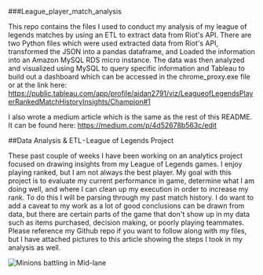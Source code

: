 ###League_player_match_analysis

This repo contains the files I used to conduct my analysis of my league of legends matches by using an ETL to extract data from Riot's API.
There are two Python files which were used extracted data from Riot's API, transformed the JSON into a pandas dataframe, and Loaded the 
information into an Amazon MySQL RDS micro instance. The data was then analyzed and visualized using MySQL to query specific information and 
Tableau to build out a dashboard which can be accessed in the chrome_proxy.exe file or at the link here: 
https://public.tableau.com/app/profile/aidan2791/viz/LeagueofLegendsPlayerRankedMatchHistoryInsights/Champion#1

I also wrote a medium article which is the same as the rest of this README. It can be found here: https://medium.com/p/4d52678b563c/edit

##Data Analysis & ETL - League of Legends Project

These past couple of weeks I have been working on an analytics project focused on drawing insights from my League of Legends games. I enjoy
playing ranked, but I am not always the best player. My goal with this project is to evaluate my current performance in game, determine what
I am doing well, and where I can clean up my execution in order to increase my rank. To do this I will be parsing through my past match 
history. I do want to add a caveat to my work as a lot of good conclusions can be drawn from data, but there are certain parts of the game 
that don't show up in my data such as items purchased, decision making, or poorly playing teammates. Please reference my Github repo if you 
want to follow along with my files, but I have attached pictures to this article showing the steps I took in my analysis as well.

![Minions battling in Mid-lane]([https://myoctocat.com/assets/images/base-octocat.svg](https://nexus.leagueoflegends.com/wp-content/uploads/2018/11/MinionsFighting_e12c7fqpsi0sw8t6hyt0.png))
